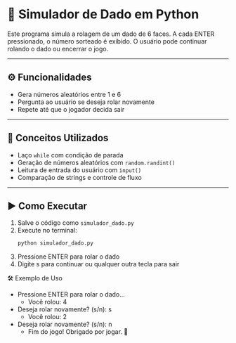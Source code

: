 # 🎲 Simulador de Dado em Python

Este programa simula a rolagem de um dado de 6 faces. A cada ENTER pressionado, o número sorteado é exibido. O usuário pode continuar rolando o dado ou encerrar o jogo.

---

## ⚙️ Funcionalidades

- Gera números aleatórios entre 1 e 6
- Pergunta ao usuário se deseja rolar novamente
- Repete até que o jogador decida sair

---

## 🧠 Conceitos Utilizados

- Laço `while` com condição de parada
- Geração de números aleatórios com `random.randint()`
- Leitura de entrada do usuário com `input()`
- Comparação de strings e controle de fluxo

---

## ▶️ Como Executar

1. Salve o código como `simulador_dado.py`
2. Execute no terminal:
   ```bash
   python simulador_dado.py

3. Pressione ENTER para rolar o dado
4. Digite s para continuar ou qualquer outra tecla para sair

🛠️ Exemplo de Uso

- Pressione ENTER para rolar o dado...
   - Você rolou: 4
- Deseja rolar novamente? (s/n): s
   - Você rolou: 2
- Deseja rolar novamente? (s/n): n
   - Fim do jogo! Obrigado por jogar. 🎲

